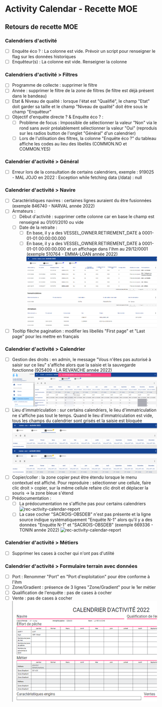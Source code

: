 # Activity Calendar - Recette MOE

## Retours de recette MOE

### Calendriers d'activité

- [ ] Enquête éco ? : La colonne est vide. Prévoir un script pour renseigner le flag sur les données historiques
- [ ] Enquêteur(s) : La colonne est vide. Renseigner la colonne

### Calendriers d'activité > Filtres

- [ ] Programme de collecte : supprimer le filtre
- [ ] Année : supprimer le filtre de la zone de filtres (le filtre est déjà présent dans le bandeau)
- [ ] Etat & Niveau de qualité : lorsque l'état est "Qualifié", le champ "Etat" doit garder sa taille et le champ "Niveau de qualité" doit être sous le champ "Enquêteur"
- [ ] Objectif d'enquête directe ? & Enquête éco ? : 
  - [ ] Problème de focus : Impossible de sélectionner la valeur "Non" via le rond sans avoir préalablement sélectionner la valeur "Oui"
    (reproduis sur les radios button de l'onglet "Général" d'un calendrier)
  - [ ] Lors de l'utilisation des filtres, la colonne "Enquête éco ?" du tableau affiche les codes au lieu des libellés (COMMON.NO et COMMON.YES)

### Calendrier d'activité > Général

- [ ] Erreur lors de la consultation de certains calendriers, exemple : 919025 - MAL JOJO en 2022 : Exception while fetching data (/data) : null

### Calendrier d'activité > Navire

- [ ] Caractéristiques navires : certaines lignes auraient du être fusionnées (exemple 846740 - NARVAL année 2022)
- [ ] Armateurs :
  - [ ] Début d'activité : supprimer cette colonne car en base le champ est renseigné au 01/01/2010 ou vide
  - [ ] Date de la retraite :
    - [ ] En base, il y a des VESSEL_OWNER.RETIREMENT_DATE à 0001-01-01 00:00:00.000
    - [ ] En base, il y a des VESSEL_OWNER.RETIREMENT_DATE à 0001-01-01 00:00:00.000 et un affichage dans l'ihm au 29/12/0001 (exemple 510764 - EMMA-LOAN année 2022)
![rec-activity-calendar-report](/projects/activity-calendar/rec/images/rec-24-002-2.9.20-Armateur_date_retraite.PNG)
- [ ] Tooltip flèche pagination : modifier les libellés "First page" et "Last page" pour les mettre en français

### Calendrier d'activité > Calendrier

- [ ] Gestion des droits : en admin, le message "Vous n'êtes pas autorisé à saisir sur ce lieu" s'affiche alors que la saisie et la sauvegarde fonctionne (925409 - LA REVANCHE année 2022)
![rec-activity-calendar-report](/projects/activity-calendar/rec/images/rec-24-002-2.9.20-Calendrier_gestion_droits.PNG)
- [ ] Lieu d'immatriculation : sur certains calendriers, le lieu d'immatriculation ne s'affiche pas tout le temps. Quand le lieu d'immatriculation est vide, tous les champs du calendrier sont grisés et la saisie est bloquée
![rec-activity-calendar-report](/projects/activity-calendar/rec/images/rec-24-002-2.9.20-Calendrier_lieu_immat.PNG)
- [ ] Copier/coller : la zone copier peut être étendu lorsque le menu contextuel est affiché. Pour reproduire : sélectionner une cellule, faire clic droit > copier, sur la même cellule refaire clic droit et déplacer la souris -> la zone bleue s'étend
- [ ] Prédocumentation : 
  - [ ] La prédocumentation ne s'affiche pas pour certains calendriers
![rec-activity-calendar-report](/projects/activity-calendar/rec/images/rec-24-002-2.9.20-Prédocumentation_erreur.PNG)
  - [ ] La case cocher "SACROIS-OBSDEB" n'est pas présente et la ligne source indique systématiquement "Enquête N-1"
  alors qu'il y a des données "Enquête N-1" et "SACROIS-OBSDEB" (exemple 669336 - TONIN année 2022)
![rec-activity-calendar-report](/projects/activity-calendar/rec/images/rec-24-002-2.9.20-Prédocumentation_sources.PNG)

### Calendrier d'activité > Métiers

- [ ] Supprimer les cases à cocher qui n'ont pas d'utilité

### Calendrier d'activité > Formulaire terrain avec données

- [ ] Port : Renommer "Port" en "Port d'exploitation" pour être conforme à l'ihm
- [ ] Zone/Gradient : présence de 3 lignes "Zone/Gradient" pour le 1er métier
- [ ] Qualification de l'enquête : pas de cases à cocher
- [ ] Vente : pas de cases à cocher
![rec-activity-calendar-report](/projects/activity-calendar/rec/images/rec-24-002-2.9.20-Formulaire_terrain.PNG)